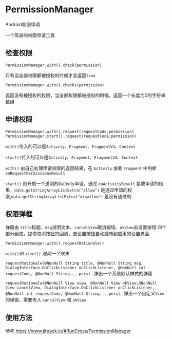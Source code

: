 # PermissionManager
Android权限申请

一个简易的权限申请工具

## 检查权限 
  `PermissionManager.with().check(permission)`

  只有当全部权限都被授权的时候才会返回`true`

  `PermissionManager.with().checks(permission)`

  返回没有被授权的权限，当全部权限都被授权的时候，返回一个长度为0的字符串数组

## 申请权限
  `PermissionManager.with().request(requestCode,permission)`
  `PermissionManager.start().request(requestCode,permission)`
    
  `with()`传入的可以是`Activity`、`Fragment`、`FragmentV4`、`Context`

  `start()`传入的可以是`Activity`、`Fragment`、`FragmentV4`、`Context`

  `with()` 由自己处理申请权限的返回结果，在 `Activity` 或者 `Fragment` 中判断 `onRequestPermissionsResult`

  `start()` 则开启一个透明的Activity申请，通过 `onActivityResult` 接收申请的结果，`data.getStringArrayListExtra("allow")` 是通过申请的权限,`data.getStringArrayListExtra("disallow")` 是没有通过的

## 权限弹框

  弹窗由 `title`标题、`msg`说明文本、`cancelView`取消按钮、`okView`去设置按钮 四个部分组成，提供取消按钮的回调，去设置按钮自动跳转到应用的设置界面

  `PermissionManager.with().requestRationale()` 

  *`with()`和 `start()` 是同一个效果*

  `requestRationale(@NonNull String title, @NonNull String msg, DialogInterface.OnClickListener onClickListener, @NonNull int requestCode, @NonNull String... pers) `
  弹出一个系统默认样式的弹窗 


 `requestRationale(@NonNull View view, @NonNull View okView,@NonNull View cancelView, DialogInterface.OnClickListener onClickListener, @NonNull int requestCode, @NonNull String... pers) `
 弹出一个自定义`View`的弹窗，需要传入 `cancelView` 和 `okView` 

## 使用方法
参考 https://www.jitpack.io/#RunCross/PermissionManager